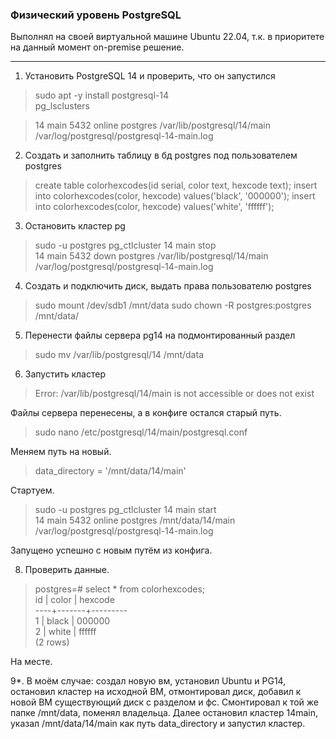 ### Физический уровень PostgreSQL
Выполнял на своей виртуальной машине Ubuntu 22.04, т.к. в приоритете на данный момент on-premise решение.
___
1. Установить PostgreSQL 14 и проверить, что он запустился
>sudo apt -y install postgresql-14  
>pg_lsclusters

>14  main    5432 online postgres /var/lib/postgresql/14/main /var/log/postgresql/postgresql-14-main.log

2. Создать и заполнить таблицу в бд postgres под пользователем postgres
>create table colorhexcodes(id serial, color text, hexcode text); insert into colorhexcodes(color, hexcode) values('black', '000000'); insert into colorhexcodes(color, hexcode) values('white', 'ffffff');

3. Остановить кластер pg
>sudo -u postgres pg_ctlcluster 14 main stop  
>14  main    5432 down   postgres /var/lib/postgresql/14/main /var/log/postgresql/postgresql-14-main.log

4. Создать и подключить диск, выдать права пользователю postgres
>sudo mount /dev/sdb1 /mnt/data
>sudo chown -R postgres:postgres /mnt/data/

5. Перенести файлы сервера pg14 на подмонтированный раздел
>sudo mv /var/lib/postgresql/14 /mnt/data

6. Запустить кластер
>Error: /var/lib/postgresql/14/main is not accessible or does not exist

Файлы сервера перенесены, а в конфиге остался старый путь.
>sudo nano /etc/postgresql/14/main/postgresql.conf

Меняем путь на новый.

>data_directory = '/mnt/data/14/main'

Стартуем.

>sudo -u postgres pg_ctlcluster 14 main start  
>14  main    5432 online postgres /mnt/data/14/main /var/log/postgresql/postgresql-14-main.log

Запущено успешно с новым путём из конфига.

8. Проверить данные.
>postgres=# select * from colorhexcodes;  
>id | color | hexcode  
>----+-------+---------  
>  1 | black | 000000  
>  2 | white | ffffff  
>(2 rows)

На месте.

9*. В моём случае: создал новую вм, установил Ubuntu и PG14, остановил кластер на исходной ВМ, отмонтировал диск, добавил к новой ВМ существующий диск с разделом и фс. Смонтировал к той же папке /mnt/data, поменял владельца. Далее остановил кластер 14main, указал /mnt/data/14/main как путь data_directory и запустил кластер. 
